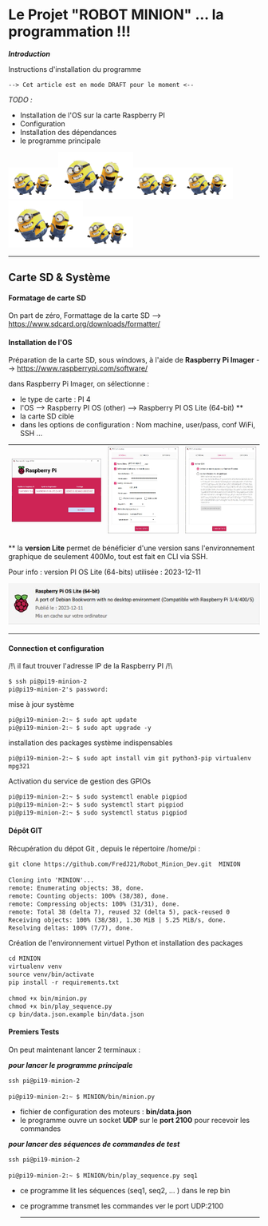 # Le Projet "ROBOT MINION" ... la programmation !!!

***Introduction***

Instructions d'installation du programme

    --> Cet article est en mode DRAFT pour le moment <--

*TODO :*
- Installation de l'OS sur la carte Raspberry PI
- Configuration
- Installation des dépendances
- le programme principale



<img src="img/minion.gif" width=100px /><img src="img/minion.gif" width=150px /><img src="img/minion.gif" width=100px /><img src="img/minion.gif" width=100px /><img src="img/minion.gif" width=150px /><img src="img/minion.gif" width=100px />

---
## Carte SD & Système


#### Formatage de carte SD

On part de zéro, Formattage de la carte SD --> https://www.sdcard.org/downloads/formatter/


#### Installation de l'OS

Préparation de la carte SD, sous windows, à l'aide de **Raspberry Pi Imager** --> https://www.raspberrypi.com/software/

dans Raspberry Pi Imager, on sélectionne :
- le type de carte : PI 4
- l'OS  --> Raspberry PI OS (other) -->  Raspberry PI OS Lite (64-bit) **
- la carte SD cible
- dans les options de configuration : Nom machine, user/pass, conf WiFi, SSH ...


| <a href="img/pi_imager.JPG"><img src="img/pi_imager.JPG" width="100%"></a> | <a href="img/pi_imager_os_custom_1.JPG"><img src="img/pi_imager_os_custom_1.JPG" width="100%"></a> | <a href="img/pi_imager_os_custom_2.JPG"><img src="img/pi_imager_os_custom_2.JPG" width="100%"></a> |
|-----|-----|-----|



** la **version Lite** permet de bénéficier d'une version sans l'environnement graphique de seulement 400Mo, tout est fait en CLI via SSH.

Pour info : version PI OS Lite (64-bits) utilisée : 2023-12-11

![Pi version](img/Pi_OS_Lite.JPG)



---

#### Connection et configuration

/!\ il faut trouver l'adresse IP de la Raspberry PI /!\

    $ ssh pi@pi19-minion-2
    pi@pi19-minion-2's password:

mise à jour système

    pi@pi19-minion-2:~ $ sudo apt update    
    pi@pi19-minion-2:~ $ sudo apt upgrade -y

installation des packages système indispensables

    pi@pi19-minion-2:~ $ sudo apt install vim git python3-pip virtualenv mpg321


Activation du service de gestion des GPIOs

    pi@pi19-minion-2:~ $ sudo systemctl enable pigpiod
    pi@pi19-minion-2:~ $ sudo systemctl start pigpiod
    pi@pi19-minion-2:~ $ sudo systemctl status pigpiod



#### Dépôt GIT

Récupération du dépot Git , depuis le répertoire /home/pi :

    git clone https://github.com/FredJ21/Robot_Minion_Dev.git  MINION

    Cloning into 'MINION'...
    remote: Enumerating objects: 38, done.
    remote: Counting objects: 100% (38/38), done.
    remote: Compressing objects: 100% (31/31), done.
    remote: Total 38 (delta 7), reused 32 (delta 5), pack-reused 0
    Receiving objects: 100% (38/38), 1.30 MiB | 5.25 MiB/s, done.
    Resolving deltas: 100% (7/7), done.

Création de l'environnement virtuel Python et installation des packages

    cd MINION
    virtualenv venv
    source venv/bin/activate
    pip install -r requirements.txt

    chmod +x bin/minion.py
    chmod +x bin/play_sequence.py
    cp bin/data.json.example bin/data.json


#### Premiers Tests

On peut maintenant lancer 2 terminaux  :

***pour lancer le programme principale***


    ssh pi@pi19-minion-2

    pi@pi19-minion-2:~ $ MINION/bin/minion.py

- fichier de configuration des moteurs : **bin/data.json**
- le programme ouvre un socket **UDP** sur le **port 2100** pour recevoir les commandes


***pour lancer des séquences de commandes de test***


    ssh pi@pi19-minion-2

    pi@pi19-minion-2:~ $ MINION/bin/play_sequence.py seq1

- ce programme lit les séquences (seq1, seq2, ... ) dans le rep bin
- ce programme transmet les commandes ver le port UDP:2100



















  ---
